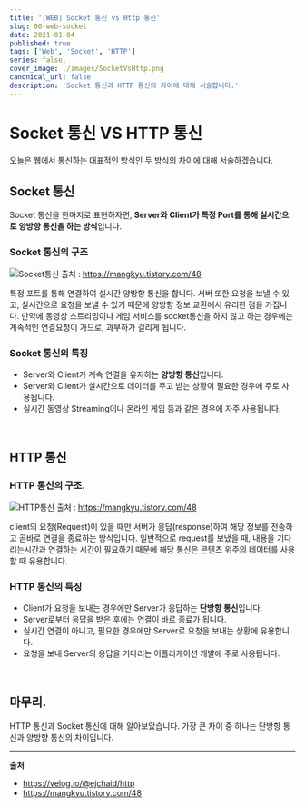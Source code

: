 ```yaml
---
title: '[WEB] Socket 통신 vs Http 통신'
slug: 00-web-socket
date: 2021-01-04
published: true
tags: ['Web', 'Socket', 'HTTP']
series: false,
cover_image: ./images/SocketVsHttp.png
canonical_url: false
description: 'Socket 통신과 HTTP 통신의 차이에 대해 서술합니다.'
---
```


# Socket 통신 VS HTTP 통신

오늘은 웹에서 통신하는 대표적인 방식인 두 방식의 차이에 대해 서술하겠습니다.

## Socket 통신

Socket 통신을 한마지로 표현하자면, **Server와 Client가 특정 Port를 통해 실시간으로 양방향 통신을 하는 방식**입니다.

### Socket 통신의 구조

![Socket통신](https://user-images.githubusercontent.com/42582516/103532675-042a2600-4ecf-11eb-815c-b73529445021.png)
출처 : https://mangkyu.tistory.com/48

특정 포트를 통해 연결하여 실시간 양방향 통신을 합니다. 서버 또한 요청을 보낼 수 있고, 실시간으로 요청을 보낼 수 있기 때문에 양방향 정보 교환에서 유리한 점을 가집니다. 만약에 동영상 스트리밍이나 게임 서비스를 socket통신을 하지 않고 하는 경우에는 계속적인 연결요청이 가므로, 과부하가 걸리게 됩니다.

### Socket 통신의 특징

- Server와 Client가 계속 연결을 유지하는 **양방향 통신**입니다.
- Server와 Client가 실시간으로 데이터를 주고 받는 상황이 필요한 경우에 주로 사용됩니다.
- 실시간 동영상 Streaming이나 온라인 게임 등과 같은 경우에 자주 사용됩니다.

<br/>

## HTTP 통신

### HTTP 통신의 구조.

![HTTP통신](https://user-images.githubusercontent.com/42582516/103532658-feccdb80-4ece-11eb-8085-2cb7d7f83d8d.png)
출처 : https://mangkyu.tistory.com/48

client의 요청(Request)이 있을 때만 서버가 응답(response)하여 해당 정보를 전송하고 곧바로 연결을 종료하는 방식입니다. 일반적으로 request를 보냈을 때, 내용을 기다리는시간과 연결하는 시간이 필요하기 때문에 해당 통신은 콘텐츠 위주의 데이터를 사용할 때 유용합니다.

### HTTP 통신의 특징

- Client가 요청을 보내는 경우에만 Server가 응답하는 **단방향 통신**입니다.
- Server로부터 응답을 받은 후에는 연결이 바로 종료가 됩니다.
- 실시간 연결이 아니고, 필요한 경우에만 Server로 요청을 보내는 상황에 유용합니다.
- 요청을 보내 Server의 응답을 기다리는 어플리케이션 개발에 주로 사용됩니다.

<br/>

## 마무리.

HTTP 통신과 Socket 통신에 대해 알아보았습니다. 가장 큰 차이 중 하나는 단방향 통신과 양방향 통신의 차이입니다.

---

**출처**

- https://velog.io/@ejchaid/http
- https://mangkyu.tistory.com/48

